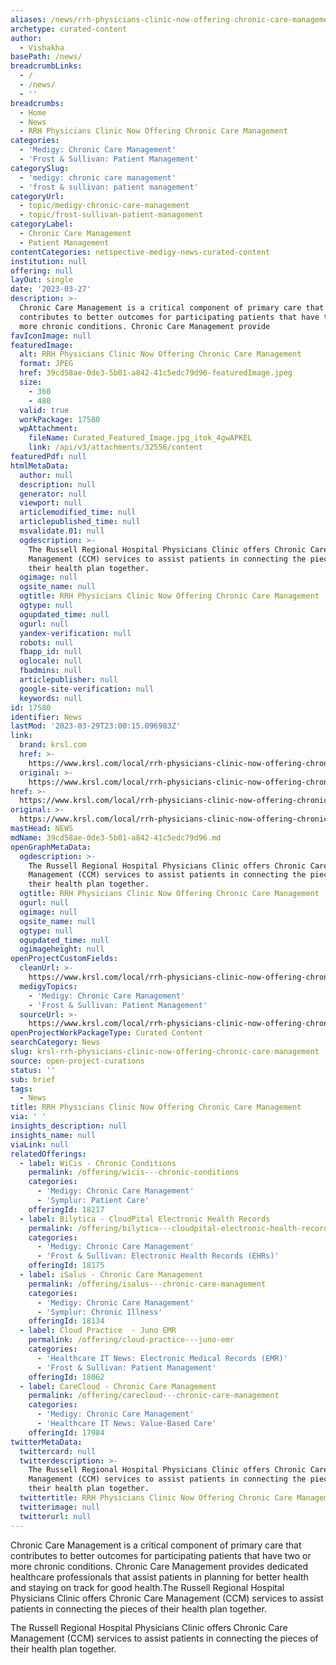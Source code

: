 ```yaml
---
aliases: /news/rrh-physicians-clinic-now-offering-chronic-care-management
archetype: curated-content
author:
  - Vishakha
basePath: /news/
breadcrumbLinks:
  - /
  - /news/
  - ''
breadcrumbs:
  - Home
  - News
  - RRH Physicians Clinic Now Offering Chronic Care Management
categories:
  - 'Medigy: Chronic Care Management'
  - 'Frost & Sullivan: Patient Management'
categorySlug:
  - 'medigy: chronic care management'
  - 'frost & sullivan: patient management'
categoryUrl:
  - topic/medigy-chronic-care-management
  - topic/frost-sullivan-patient-management
categoryLabel:
  - Chronic Care Management
  - Patient Management
contentCategories: netspective-medigy-news-curated-content
institution: null
offering: null
layOut: single
date: '2023-03-27'
description: >-
  Chronic Care Management is a critical component of primary care that
  contributes to better outcomes for participating patients that have two or
  more chronic conditions. Chronic Care Management provide
favIconImage: null
featuredImage:
  alt: RRH Physicians Clinic Now Offering Chronic Care Management
  format: JPEG
  href: 39cd58ae-0de3-5b01-a842-41c5edc79d96-featuredImage.jpeg
  size:
    - 360
    - 480
  valid: true
  workPackage: 17580
  wpAttachment:
    fileName: Curated_Featured_Image.jpg_itok_4gwAPKEL
    link: /api/v3/attachments/32556/content
featuredPdf: null
htmlMetaData:
  author: null
  description: null
  generator: null
  viewport: null
  articlemodified_time: null
  articlepublished_time: null
  msvalidate.01: null
  ogdescription: >-
    The Russell Regional Hospital Physicians Clinic offers Chronic Care
    Management (CCM) services to assist patients in connecting the pieces of
    their health plan together.
  ogimage: null
  ogsite_name: null
  ogtitle: RRH Physicians Clinic Now Offering Chronic Care Management
  ogtype: null
  ogupdated_time: null
  ogurl: null
  yandex-verification: null
  robots: null
  fbapp_id: null
  oglocale: null
  fbadmins: null
  articlepublisher: null
  google-site-verification: null
  keywords: null
id: 17580
identifier: News
lastMod: '2023-03-29T23:00:15.096983Z'
link:
  brand: krsl.com
  href: >-
    https://www.krsl.com/local/rrh-physicians-clinic-now-offering-chronic-care-management
  original: >-
    https://www.krsl.com/local/rrh-physicians-clinic-now-offering-chronic-care-management
href: >-
  https://www.krsl.com/local/rrh-physicians-clinic-now-offering-chronic-care-management
original: >-
  https://www.krsl.com/local/rrh-physicians-clinic-now-offering-chronic-care-management
mastHead: NEWS
mdName: 39cd58ae-0de3-5b01-a842-41c5edc79d96.md
openGraphMetaData:
  ogdescription: >-
    The Russell Regional Hospital Physicians Clinic offers Chronic Care
    Management (CCM) services to assist patients in connecting the pieces of
    their health plan together.
  ogtitle: RRH Physicians Clinic Now Offering Chronic Care Management
  ogurl: null
  ogimage: null
  ogsite_name: null
  ogtype: null
  ogupdated_time: null
  ogimageheight: null
openProjectCustomFields:
  cleanUrl: >-
    https://www.krsl.com/local/rrh-physicians-clinic-now-offering-chronic-care-management
  medigyTopics:
    - 'Medigy: Chronic Care Management'
    - 'Frost & Sullivan: Patient Management'
  sourceUrl: >-
    https://www.krsl.com/local/rrh-physicians-clinic-now-offering-chronic-care-management
openProjectWorkPackageType: Curated Content
searchCategory: News
slug: krsl-rrh-physicians-clinic-now-offering-chronic-care-management
source: open-project-curations
status: ''
sub: brief
tags:
  - News
title: RRH Physicians Clinic Now Offering Chronic Care Management
via: ' '
insights_description: null
insights_name: null
viaLink: null
relatedOfferings:
  - label: WiCis - Chronic Conditions
    permalink: /offering/wicis---chronic-conditions
    categories:
      - 'Medigy: Chronic Care Management'
      - 'Symplur: Patient Care'
    offeringId: 18217
  - label: Bilytica - CloudPital Electronic Health Records
    permalink: /offering/bilytica---cloudpital-electronic-health-records
    categories:
      - 'Medigy: Chronic Care Management'
      - 'Frost & Sullivan: Electronic Health Records (EHRs)'
    offeringId: 18175
  - label: iSalus - Chronic Care Management
    permalink: /offering/isalus---chronic-care-management
    categories:
      - 'Medigy: Chronic Care Management'
      - 'Symplur: Chronic Illness'
    offeringId: 18134
  - label: Cloud Practice  - Juno EMR
    permalink: /offering/cloud-practice---juno-emr
    categories:
      - 'Healthcare IT News: Electronic Medical Records (EMR)'
      - 'Frost & Sullivan: Patient Management'
    offeringId: 18062
  - label: CareCloud - Chronic Care Management
    permalink: /offering/carecloud---chronic-care-management
    categories:
      - 'Medigy: Chronic Care Management'
      - 'Healthcare IT News: Value-Based Care'
    offeringId: 17984
twitterMetaData:
  twittercard: null
  twitterdescription: >-
    The Russell Regional Hospital Physicians Clinic offers Chronic Care
    Management (CCM) services to assist patients in connecting the pieces of
    their health plan together.
  twittertitle: RRH Physicians Clinic Now Offering Chronic Care Management
  twitterimage: null
  twitterurl: null
---
```

<p style="box-sizing: border-box; margin-top: 0px; margin-bottom: 13px;">Chronic Care Management is a critical component of primary care that contributes to better outcomes for participating patients that have two or more chronic conditions. Chronic Care Management provides dedicated healthcare professionals that assist patients in planning for better health and staying on track for good health.The Russell Regional Hospital Physicians Clinic offers Chronic Care Management (CCM) services to assist patients in connecting the pieces of their health plan together.</p><p style="box-sizing: border-box; margin-top: 0px; margin-bottom: 13px;">The Russell Regional Hospital Physicians Clinic offers Chronic Care Management (CCM) services to assist patients in connecting the pieces of their health plan together.</p>